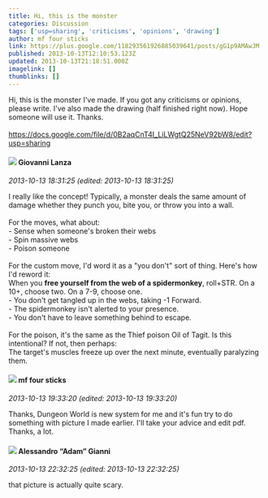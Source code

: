 ```yaml
---
title: Hi, this is the monster
categories: Discussion
tags: ['usp=sharing', 'criticisms', 'opinions', 'drawing']
author: mf four sticks
link: https://plus.google.com/118293561926885039641/posts/gG1p9AMAwJM
published: 2013-10-13T12:10:53.123Z
updated: 2013-10-13T21:18:51.000Z
imagelink: []
thumblinks: []
---
```


Hi, this is the monster I&#39;ve made. If you got any criticisms or opinions, please write. I&#39;ve also made the drawing (half finished right now). Hope someone will use it. Thanks.<br /><br /><a href="https://docs.google.com/file/d/0B2aqCnT4I_LiLWgtQ25NeV92bW8/edit?usp=sharing" class="ot-anchor">https://docs.google.com/file/d/0B2aqCnT4I_LiLWgtQ25NeV92bW8/edit?usp=sharing</a>
<div id='comment z13bftpptqqselqze04cglopfumoufmaij4'>
  <h4><img src='{{site.baseurl}}//images/avatars/102768177673605279668_photo.jpg'> Giovanni Lanza</h4>
      <p><cite>2013-10-13 18:31:25 (edited: 2013-10-13 18:31:25)</cite></p>
        <p>I really like the concept! Typically, a monster deals the same amount of damage whether they punch you, bite you, or throw you into a wall.<br /><br />For the moves, what about:<br />- Sense when someone&#39;s broken their webs<br />- Spin massive webs<br />- Poison someone<br /><br />For the custom move, I&#39;d word it as a &quot;you don&#39;t&quot; sort of thing. Here&#39;s how I&#39;d reword it:<br />When you <b>free yourself from the web of a spidermonkey</b>, roll+STR. On a 10+, choose two. On a 7-9, choose one.<br />- You don&#39;t get tangled up in the webs, taking -1 Forward.<br />- The spidermonkey isn&#39;t alerted to your presence.<br />- You don&#39;t have to leave something behind to escape.<br /><br />For the poison, it&#39;s the same as the Thief poison Oil of Tagit. Is this intentional? If not, then perhaps:<br />The target&#39;s muscles freeze up over the next minute, eventually paralyzing them.</p>
</div>
        

<div id='comment z13bftpptqqselqze04cglopfumoufmaij4'>
  <h4><img src='{{site.baseurl}}//images/avatars/118293561926885039641_photo.jpg'> mf four sticks</h4>
      <p><cite>2013-10-13 19:33:20 (edited: 2013-10-13 19:33:20)</cite></p>
        <p>Thanks, Dungeon World is new system for me and it&#39;s fun try to do something with picture I made earlier. I&#39;ll take your advice and edit pdf. Thanks, a lot. </p>
</div>
        

<div id='comment z13bftpptqqselqze04cglopfumoufmaij4'>
  <h4><img src='{{site.baseurl}}//images/avatars/106679386179477817028_photo.jpg'> Alessandro “Adam” Gianni</h4>
      <p><cite>2013-10-13 22:32:25 (edited: 2013-10-13 22:32:25)</cite></p>
        <p>that picture is actually quite scary.</p>
</div>
        